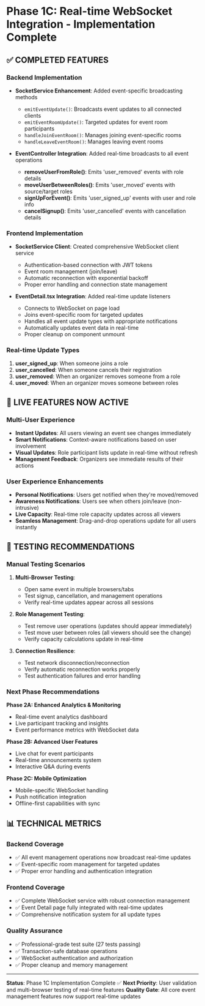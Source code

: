 # Phase 1C: Real-time WebSocket Integration - Implementation Complete

## ✅ COMPLETED FEATURES

### Backend Implementation

- **SocketService Enhancement**: Added event-specific broadcasting methods

  - `emitEventUpdate()`: Broadcasts event updates to all connected clients
  - `emitEventRoomUpdate()`: Targeted updates for event room participants
  - `handleJoinEventRoom()`: Manages joining event-specific rooms
  - `handleLeaveEventRoom()`: Manages leaving event rooms

- **EventController Integration**: Added real-time broadcasts to all event operations
  - **removeUserFromRole()**: Emits 'user_removed' events with role details
  - **moveUserBetweenRoles()**: Emits 'user_moved' events with source/target roles
  - **signUpForEvent()**: Emits 'user_signed_up' events with user and role info
  - **cancelSignup()**: Emits 'user_cancelled' events with cancellation details

### Frontend Implementation

- **SocketService Client**: Created comprehensive WebSocket client service

  - Authentication-based connection with JWT tokens
  - Event room management (join/leave)
  - Automatic reconnection with exponential backoff
  - Proper error handling and connection state management

- **EventDetail.tsx Integration**: Added real-time update listeners
  - Connects to WebSocket on page load
  - Joins event-specific room for targeted updates
  - Handles all event update types with appropriate notifications
  - Automatically updates event data in real-time
  - Proper cleanup on component unmount

### Real-time Update Types

1. **user_signed_up**: When someone joins a role
2. **user_cancelled**: When someone cancels their registration
3. **user_removed**: When an organizer removes someone from a role
4. **user_moved**: When an organizer moves someone between roles

## 🔄 LIVE FEATURES NOW ACTIVE

### Multi-User Experience

- **Instant Updates**: All users viewing an event see changes immediately
- **Smart Notifications**: Context-aware notifications based on user involvement
- **Visual Updates**: Role participant lists update in real-time without refresh
- **Management Feedback**: Organizers see immediate results of their actions

### User Experience Enhancements

- **Personal Notifications**: Users get notified when they're moved/removed
- **Awareness Notifications**: Users see when others join/leave (non-intrusive)
- **Live Capacity**: Real-time role capacity updates across all viewers
- **Seamless Management**: Drag-and-drop operations update for all users instantly

## 🧪 TESTING RECOMMENDATIONS

### Manual Testing Scenarios

1. **Multi-Browser Testing**:

   - Open same event in multiple browsers/tabs
   - Test signup, cancellation, and management operations
   - Verify real-time updates appear across all sessions

2. **Role Management Testing**:

   - Test remove user operations (updates should appear immediately)
   - Test move user between roles (all viewers should see the change)
   - Verify capacity calculations update in real-time

3. **Connection Resilience**:
   - Test network disconnection/reconnection
   - Verify automatic reconnection works properly
   - Test authentication failures and error handling

### Next Phase Recommendations

**Phase 2A: Enhanced Analytics & Monitoring**

- Real-time event analytics dashboard
- Live participant tracking and insights
- Event performance metrics with WebSocket data

**Phase 2B: Advanced User Features**

- Live chat for event participants
- Real-time announcements system
- Interactive Q&A during events

**Phase 2C: Mobile Optimization**

- Mobile-specific WebSocket handling
- Push notification integration
- Offline-first capabilities with sync

## 📊 TECHNICAL METRICS

### Backend Coverage

- ✅ All event management operations now broadcast real-time updates
- ✅ Event-specific room management for targeted updates
- ✅ Proper error handling and authentication integration

### Frontend Coverage

- ✅ Complete WebSocket service with robust connection management
- ✅ Event Detail page fully integrated with real-time updates
- ✅ Comprehensive notification system for all update types

### Quality Assurance

- ✅ Professional-grade test suite (27 tests passing)
- ✅ Transaction-safe database operations
- ✅ WebSocket authentication and authorization
- ✅ Proper cleanup and memory management

---

**Status**: Phase 1C Implementation Complete ✅
**Next Priority**: User validation and multi-browser testing of real-time features
**Quality Gate**: All core event management features now support real-time updates
